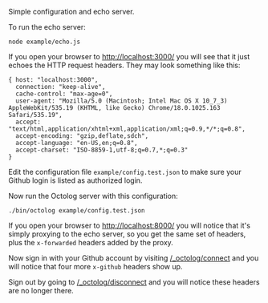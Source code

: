 Simple configuration and echo server.

To run the echo server:

```
node example/echo.js 
```

If you open your browser to [http://localhost:3000/](http://localhost:3000/) you
will see that it just echoes the HTTP request headers.  They may look something
like this:

```
{ host: "localhost:3000",
  connection: "keep-alive",
  cache-control: "max-age=0",
  user-agent: "Mozilla/5.0 (Macintosh; Intel Mac OS X 10_7_3) AppleWebKit/535.19 (KHTML, like Gecko) Chrome/18.0.1025.163 Safari/535.19",
  accept: "text/html,application/xhtml+xml,application/xml;q=0.9,*/*;q=0.8",
  accept-encoding: "gzip,deflate,sdch",
  accept-language: "en-US,en;q=0.8",
  accept-charset: "ISO-8859-1,utf-8;q=0.7,*;q=0.3"
}
```

Edit the configuration file `example/config.test.json` to make sure your Github
login is listed as authorized login.

Now run the Octolog server with this configuration:

```
./bin/octolog example/config.test.json
```

If you open your browser to [http://localhost:8000/](http://localhost:8000/) you
will notice that it's simply proxying to the echo server, so you get the same
set of headers, plus the `x-forwarded` headers added by the proxy.

Now sign in with your Github account by visiting
[/_octolog/connect](http://localhost:8000/_octolog/connect)
and you will notice that four more `x-github` headers show up.

Sign out by going to
[/_octolog/disconnect](http://localhost:8000/_octolog/disconnect) and you will
notice these headers are no longer there.

